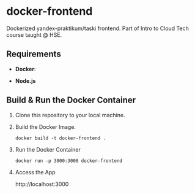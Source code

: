 # docker-frontend

Dockerized yandex-praktikum/taski frontend. Part of Intro to Cloud Tech course taught @ HSE.

## Requirements
- **Docker**: 

- **Node.js**
  

## Build & Run the Docker Container
1. Clone this repository to your local machine.

2. Build the Docker Image.

   ```docker build -t docker-frontend .```

3. Run the Docker Container

   ```docker run -p 3000:3000 docker-frontend```

4. Access the App

    http://localhost:3000
